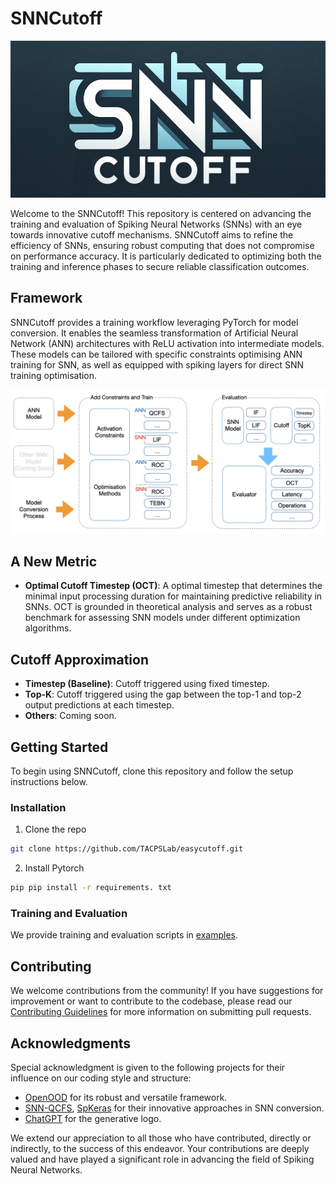 # SNNCutoff
<p align="center">
<img src="./assets/logo.png" width="700">
</p>

Welcome to the SNNCutoff! This repository is centered on advancing the training and evaluation of Spiking Neural Networks (SNNs) with an eye towards innovative cutoff mechanisms. SNNCutoff aims to refine the efficiency of SNNs, ensuring robust computing that does not compromise on performance accuracy. It is particularly dedicated to optimizing both the training and inference phases to secure reliable classification outcomes.

## Framework 

SNNCutoff provides a training workflow leveraging PyTorch for model conversion. It enables the seamless transformation of Artificial Neural Network (ANN) architectures with ReLU activation into intermediate models. These models can be tailored with specific constraints optimising ANN training for SNN, as well as equipped with spiking layers for direct SNN training optimisation.

<p align="center">
<img src="./assets/framework.png" width="800">
</p>

## A New Metric
- **Optimal Cutoff Timestep (OCT)**: A optimal timestep that determines the minimal input processing duration for maintaining predictive reliability in SNNs. OCT is grounded in theoretical analysis and serves as a robust benchmark for assessing SNN models under different optimization algorithms.

## Cutoff Approximation 
- **Timestep (Baseline)**: Cutoff triggered using fixed timestep. 
- **Top-K**: Cutoff triggered using the gap between the top-1 and top-2 output predictions at each timestep. 
- **Others**: Coming soon. 


<!-- GETTING STARTED -->
## Getting Started
To begin using SNNCutoff, clone this repository and follow the setup instructions below. 

### Installation

1. Clone the repo
```sh
git clone https://github.com/TACPSLab/easycutoff.git
```

2. Install Pytorch
```sh
pip pip install -r requirements. txt 
``` 

### Training and Evaluation 
We provide training and evaluation scripts in [examples](/examples). 

## Contributing

We welcome contributions from the community! If you have suggestions for improvement or want to contribute to the codebase, please read our [Contributing Guidelines](./contributing.md) for more information on submitting pull requests.


## Acknowledgments
Special acknowledgment is given to the following projects for their influence on our coding style and structure:

- [OpenOOD](https://github.com/Jingkang50/OpenOOD) for its robust and versatile framework.
- [SNN-QCFS](https://github.com/putshua/SNN_conversion_QCFS), [SpKeras](https://github.com/Dengyu-Wu/spkeras)  for their innovative approaches in SNN conversion.
- [ChatGPT](https://chat.openai.com/auth/login) for the generative logo.

We extend our appreciation to all those who have contributed, directly or indirectly, to the success of this endeavor. Your contributions are deeply valued and have played a significant role in advancing the field of Spiking Neural Networks.




